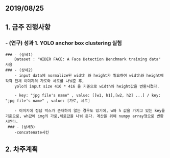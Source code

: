 ## 2019/08/25

## 1. 금주 진행사항
### - (연구) 성과 1. YOLO anchor box clustering 실험 
    ### - (상세1) 
        Dataset : "WIDER FACE: A Face Detection Benchmark training data" 사용
    ### - (상세2)
        - input data에 normalize된 width 와 height가 필요하여 width와 height에 각각 전체 이미지의 가로와 세로를 나눠준 후,
        yolo의 input size 416 * 416 을 기준으로 width와 height값을 변환시켰다. 
        
        - key: "jpg file's name" , value: [[w1, h1],[w2, h2] ...] / key: "jpg file's name" , value: [가로, 세로]
        
        - 이미지에 정답 박스가 존재하지 않는 경우도 있기에, w와 h 값을 가지고 있는 key를 기준으로, wh값에 img의 가로,세로값을 나눠 준다. 계산을 위해 numpy array형으로 변환 시킨다.
     ### - (상세3)
        -concatenate시킨 

## 2. 차주계획
